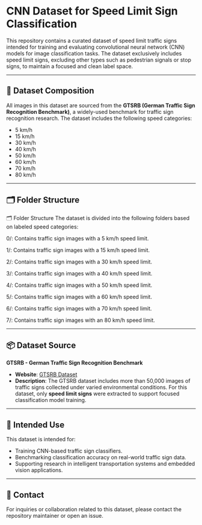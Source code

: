 # CNN Dataset for Speed Limit Sign Classification

This repository contains a curated dataset of speed limit traffic signs intended for training and evaluating convolutional neural network (CNN) models for image classification tasks. The dataset exclusively includes speed limit signs, excluding other types such as pedestrian signals or stop signs, to maintain a focused and clean label space.

---

## 📁 Dataset Composition

All images in this dataset are sourced from the **GTSRB (German Traffic Sign Recognition Benchmark)**, a widely-used benchmark for traffic sign recognition research. The dataset includes the following speed categories:

- 5 km/h
- 15 km/h
- 30 km/h
- 40 km/h
- 50 km/h
- 60 km/h
- 70 km/h
- 80 km/h

---

## 🗂 Folder Structure
🗂 Folder Structure
The dataset is divided into the following folders based on labeled speed categories:

0/: Contains traffic sign images with a 5 km/h speed limit.

1/: Contains traffic sign images with a 15 km/h speed limit.

2/: Contains traffic sign images with a 30 km/h speed limit.

3/: Contains traffic sign images with a 40 km/h speed limit.

4/: Contains traffic sign images with a 50 km/h speed limit.

5/: Contains traffic sign images with a 60 km/h speed limit.

6/: Contains traffic sign images with a 70 km/h speed limit.

7/: Contains traffic sign images with an 80 km/h speed limit.



---

## 📦 Dataset Source

**GTSRB - German Traffic Sign Recognition Benchmark**  
- **Website**: [GTSRB Dataset](https://benchmark.ini.rub.de/?section=gtsrb&subsection=dataset)  
- **Description**: The GTSRB dataset includes more than 50,000 images of traffic signs collected under varied environmental conditions. For this dataset, only **speed limit signs** were extracted to support focused classification model training.

---

## 🧠 Intended Use

This dataset is intended for:
- Training CNN-based traffic sign classifiers.
- Benchmarking classification accuracy on real-world traffic sign data.
- Supporting research in intelligent transportation systems and embedded vision applications.

---

## 📩 Contact

For inquiries or collaboration related to this dataset, please contact the repository maintainer or open an issue.



